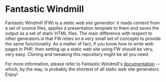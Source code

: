 Fantastic Windmill
==================

Fantastic Windmill (FW) is a *static web site generator*: it reads content
from a set of source files, applies a presentation template to them and
saves the output as a set of static HTML files. The main difference with
respect to other generators is that FW relies on a very small set of
concepts to provide the same functionality. As a matter of fact, if you know
how to write web pages in PHP, then setting up a static web site using FW
should be very, very easy. Cloning and tweaking this repository might be
all you need.

For more information, please refer to Fantastic Windmill's
[documentation](http://sylvainhalle.github.io/FantasticWindmill/) --which,
by the way, is probably the shortest of all static web site generators.
Enjoy!
